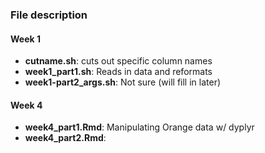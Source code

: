 ### __File description__
#### Week 1
* **cutname.sh**: cuts out specific column names 
* **week1_part1.sh**: Reads  in data and reformats 
* **week1-part2_args.sh**: Not sure (will fill in later) 

#### Week 4
* **week4_part1.Rmd**: Manipulating Orange data w/ dyplyr
* **week4_part2.Rmd**:
